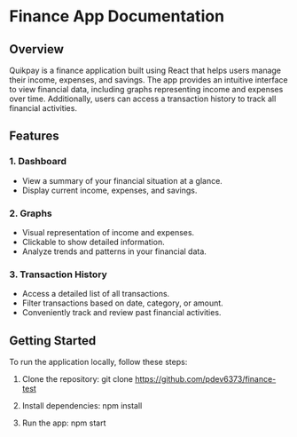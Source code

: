 # Finance App Documentation

## Overview

Quikpay is a finance application built using React that helps users manage their income, expenses, and savings. The app provides an intuitive interface to view financial data, including graphs representing income and expenses over time. Additionally, users can access a transaction history to track all financial activities.

## Features

### 1. Dashboard

- View a summary of your financial situation at a glance.
- Display current income, expenses, and savings.

### 2. Graphs

- Visual representation of income and expenses.
- Clickable to show detailed information.
- Analyze trends and patterns in your financial data.

### 3. Transaction History

- Access a detailed list of all transactions.
- Filter transactions based on date, category, or amount.
- Conveniently track and review past financial activities.

## Getting Started

To run the application locally, follow these steps:

1. Clone the repository:
   git clone https://github.com/pdev6373/finance-test

2. Install dependencies:
   npm install

3. Run the app:
   npm start
